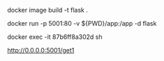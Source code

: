 
docker image build -t flask .

docker run -p 5001:80 -v ${PWD}/app:/app -d flask

docker exec -it 87b6ff8a302d sh

http://0.0.0.0:5001/get1
